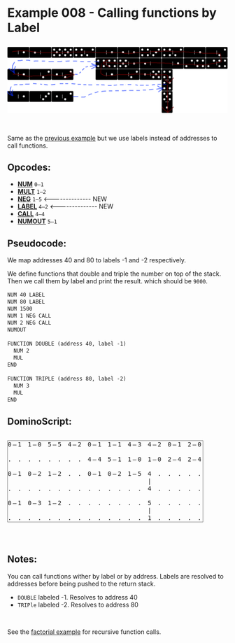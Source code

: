 Example 008 - Calling functions by Label
=======================================

<img style="margin: 0.5rem 0 2rem;" src="../docs/example-008-flow.png" alt="Dominos" width="700">

Same as the [previous example](007_calling_functions_by_address.md) but we use labels instead of addresses to call functions.

 
## Opcodes:
- [**NUM**](../readme.md#num) `0—1`
- [**MULT**](../readme.md#mult) `1—2`
- [**NEG**](../readme.md#neg) `1—5` <-------------- NEW
- [**LABEL**](../readme.md#label) `4—2` <-------------- NEW
- [**CALL**](../readme.md#call) `4—4`
- [**NUMOUT**](../readme.md#numout) `5—1`

## Pseudocode:
We map addresses 40 and 80 to labels -1 and -2 respectively.

We define functions that double and triple the number on top of the stack. Then we call them by label and print the result. which should be `9000`.

```
NUM 40 LABEL
NUM 80 LABEL
NUM 1500
NUM 1 NEG CALL
NUM 2 NEG CALL
NUMOUT

FUNCTION DOUBLE (address 40, label -1)
  NUM 2
  MUL
END

FUNCTION TRIPLE (address 80, label -2)
  NUM 3
  MUL
END
```


## DominoScript:

<pre class="ds">
0—1 1—0 5—5 4—2 0—1 1—1 4—3 4—2 0—1 2—0
                                       
. . . . . . . . 4—4 5—1 1—0 1—0 2—4 2—4
                                       
0—1 0—2 1—2 . . 0—1 0—2 1—5 4 . . . . .
                            |          
. . . . . . . . . . . . . . 4 . . . . .
                                       
0—1 0—3 1—2 . . . . . . . . 5 . . . . .
                            |          
. . . . . . . . . . . . . . 1 . . . . .
</pre>

## Notes:
You can call functions wither by label or by address. Labels are resolved to addresses before being pushed to the return stack.

- `DOUBLE` labeled -1. Resolves to address 40
- `TRIPle` labeled -2. Resolves to address 80

<br>

See the [factorial example](009_recursive_factorial.md) for recursive function calls.


<style>
  .ds {position: relative;line-height: 1.2;letter-spacing: 3px;border: 1px solid gray;margin-bottom: 2.5rem;display: inline-block;}
</style>
